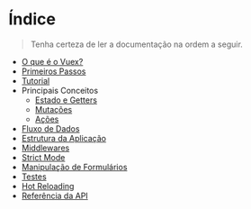 # Índice

> Tenha certeza de ler a documentação na ordem a seguir.

- [O que é o Vuex?](intro.md)
- [Primeiros Passos](getting-started.md)
- [Tutorial](tutorial.md)
- Principais Conceitos
  - [Estado e Getters](state.md)
  - [Mutações](mutations.md)
  - [Ações](actions.md)
- [Fluxo de Dados](data-flow.md)
- [Estrutura da Aplicação](structure.md)
- [Middlewares](middlewares.md)
- [Strict Mode](strict.md)
- [Manipulação de Formulários](forms.md)
- [Testes](testing.md)
- [Hot Reloading](hot-reload.md)
- [Referência da API](api.md)
